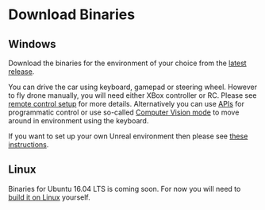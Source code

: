# Download Binaries

## Windows
Download the binaries for the environment of your choice from the [latest release](https://github.com/Microsoft/AirSim/releases).

You can drive the car using keyboard, gamepad or steering wheel. However to fly drone manually, you will need either XBox controller or RC. Please see [remote control setup](remote_control.md) for more details. Alternatively you can use [APIs](docs/apis.md) for programmatic control or use so-called [Computer Vision mode](image_apis.md) to move around in environment using the keyboard.

If you want to set up your own Unreal environment then please see [these instructions](https://github.com/Microsoft/AirSim/#how-to-get-it).

## Linux
Binaries for Ubuntu 16.04 LTS is coming soon. For now you will need to [build it on Linux](build_linux.md) yourself.
